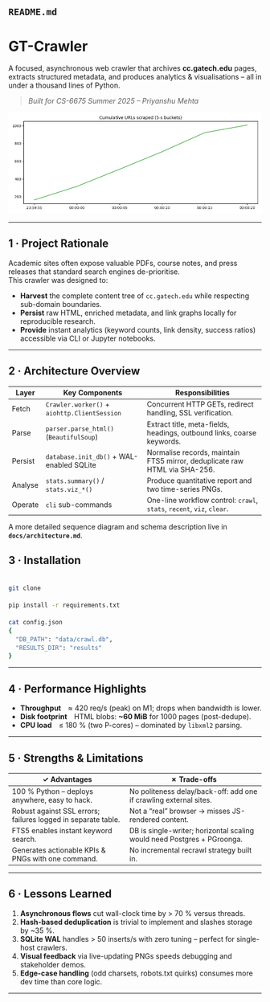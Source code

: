 ## `README.md`


# GT-Crawler

A focused, asynchronous web crawler that archives **cc.gatech.edu** pages, extracts structured metadata, and produces analytics & visualisations – all in under a thousand lines of Python.

> *Built for CS-6675 Summer 2025 – Priyanshu Mehta*

![Cumulative URLs scraped](results/urls_per_5s.png)

---

## 1 · Project Rationale

Academic sites often expose valuable PDFs, course notes, and press releases that standard search engines de-prioritise.  
This crawler was designed to:

* **Harvest** the complete content tree of `cc.gatech.edu` while respecting sub-domain boundaries.  
* **Persist** raw HTML, enriched metadata, and link graphs locally for reproducible research.  
* **Provide** instant analytics (keyword counts, link density, success ratios) accessible via CLI or Jupyter notebooks.

---

## 2 · Architecture Overview

| Layer | Key Components | Responsibilities |
|-------|----------------|------------------|
| Fetch | `Crawler.worker()` + `aiohttp.ClientSession` | Concurrent HTTP GETs, redirect handling, SSL verification. |
| Parse | `parser.parse_html()` (`BeautifulSoup`) | Extract title, meta-fields, headings, outbound links, coarse keywords. |
| Persist | `database.init_db()` + WAL-enabled SQLite | Normalise records, maintain FTS5 mirror, deduplicate raw HTML via SHA-256. |
| Analyse | `stats.summary()` / `stats.viz_*()` | Produce quantitative report and two time-series PNGs. |
| Operate | `cli` sub-commands | One-line workflow control: `crawl`, `stats`, `recent`, `viz`, `clear`. |

A more detailed sequence diagram and schema description live in **`docs/architecture.md`**.


## 3 · Installation

```bash

git clone 

pip install -r requirements.txt    

cat config.json
{
  "DB_PATH": "data/crawl.db",
  "RESULTS_DIR": "results"
}
````

---

## 4 · Performance Highlights

* **Throughput** ≈ 420 req/s (peak) on M1; drops when bandwidth is lower.
* **Disk footprint** HTML blobs: **\~60 MiB** for 1000 pages (post-dedupe).
* **CPU load** ≤ 180 % (two P-cores) – dominated by `libxml2` parsing.

---

## 5 · Strengths & Limitations

| ✓ Advantages                                                  | ✗ Trade-offs                                                            |
| ------------------------------------------------------------- | ----------------------------------------------------------------------- |
| 100 % Python – deploys anywhere, easy to hack.                | No politeness delay/back-off: add one if crawling external sites.       |
| Robust against SSL errors; failures logged in separate table. | Not a “real” browser → misses JS-rendered content.                      |
| FTS5 enables instant keyword search.                          | DB is single-writer; horizontal scaling would need Postgres + PGroonga. |
| Generates actionable KPIs & PNGs with one command.            | No incremental recrawl strategy built in.                               |

---

## 6 · Lessons Learned

1. **Asynchronous flows** cut wall-clock time by > 70 % versus threads.
2. **Hash-based deduplication** is trivial to implement and slashes storage by \~35 %.
3. **SQLite WAL** handles > 50 inserts/s with zero tuning – perfect for single-host crawlers.
4. **Visual feedback** via live-updating PNGs speeds debugging and stakeholder demos.
5. **Edge-case handling** (odd charsets, robots.txt quirks) consumes more dev time than core logic.

---


